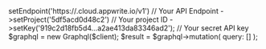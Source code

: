 <?php

use Appwrite\Client;
use Appwrite\Services\Graphql;

$client = (new Client())
    ->setEndpoint('https://<REGION>.cloud.appwrite.io/v1') // Your API Endpoint
    ->setProject('5df5acd0d48c2') // Your project ID
    ->setKey('919c2d18fb5d4...a2ae413da83346ad2'); // Your secret API key

$graphql = new Graphql($client);

$result = $graphql->mutation(
    query: []
);